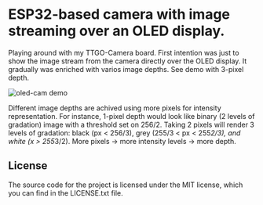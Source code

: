 # ESP32-based camera with image streaming over an OLED display.

Playing around with my TTGO-Camera board. First intention was just to show the image stream from the camera directly over the OLED display. It gradually was enriched with varios image depths. See demo with 3-pixel depth.

![oled-cam demo](demo/oled_cam_demo.gif)

Different image depths are achived using more pixels for intensity representation. For instance, 1-pixel depth would look like binary (2 levels of gradation) image with a threshold set on 256/2. Taking 2 pixels will render 3 levels of gradation: black (px < 256/3), grey (255/3 < px < 255*2/3), and white (x > 255*3/2). More pixels -> more intensity levels -> more depth.

## License

The source code for the project is licensed under the MIT license, which you can find in the LICENSE.txt file.
